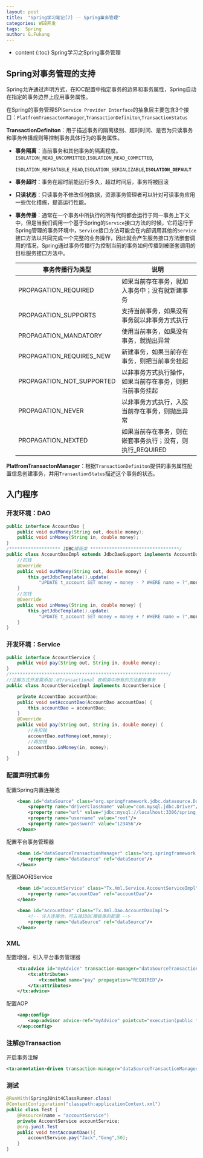 ```yaml
---
layout: post
title:  "Spring学习笔记[7] -- Spring事务管理"
categories: WEB开发
tags:  Spring
author: G.Fukang
---
```

* content
{:toc}
Spring学习之Spring事务管理

## Spring对事务管理的支持

Spring允许通过声明方式，在IOC配置中指定事务的边界和事务属性，Spring自动在指定的事务边界上应用事务属性。

在Spring的事务管理SPI`Service Provider Interface`的抽象层主要包含3个接口：`PlatfromTransactonManager`,`TransactionDefiniton`,`TransactionStatus`

**TransactionDefiniton**：用于描述事务的隔离级别、超时时间、是否为只读事务和事务传播规则等控制事务具体行为的事务属性。

- **事务隔离**：当前事务和其他事务的隔离程度。`ISOLATION_READ_UNCOMMITTED`,`ISOLATION_READ_COMMITTED`,

  `ISOLATION_REPEATABLE_READ`,`ISOLATION_SERIALIZABLE`,**`ISOLATION_DEFAULT`**

- **事务超时**：事务在超时前能运行多久，超过时间后，事务将被回滚

- **只读状态**：只读事务不修改任何数据，资源事务管理者可以针对可读事务应用一些优化措施，提高运行性能。

- **事务传播**：通常在一个事务中所执行的所有代码都会运行于同一事务上下文中，但是当我们调用一个基于Spring的`Service`接口方法的时候，它将运行于Spring管理的事务环境中，`Service`接口方法可能会在内部调用其他的`Service`接口方法以共同完成一个完整的业务操作，因此就会产生服务接口方法嵌套调用的情况，Spring通过事务传播行为控制当前的事务如何传播到被嵌套调用的目标服务接口方法中。

  | 事务传播行为类型          | 说明                                                      |
  | ------------------------- | --------------------------------------------------------- |
  | PROPAGATION_REQUIRED      | 如果当前存在事务，就加入事务中；没有就新建事务            |
  | PROPAGATION_SUPPORTS      | 支持当前事务，如果没有事务就以非事务方式执行              |
  | PROPAGATION_MANDATORY     | 使用当前事务，如果没有事务，就抛出异常                    |
  | PROPAGATION_REQUIRES_NEW  | 新建事务，如果当前存在事务，则把当前事务挂起              |
  | PROPAGATION_NOT_SUPPORTED | 以非事务方式执行操作，如果当前存在事务，则把当前事务挂起  |
  | PROPAGATION_NEVER         | 以非事务方式执行，入股当前存在事务，则抛出异常            |
  | PROPAGATION_NEXTED        | 如果当前存在事务，则在嵌套事务执行；没有，则执行_REQUIRED |

**PlatfromTransactonManager**：根据`TransactionDefiniton`提供的事务属性配置信息创建事务，并用`TransactionStatus`描述这个事务的状态。

## 入门程序

### 开发环境：DAO

```java
public interface AccountDao {
    public void outMoney(String out, double money);
    public void inMoney(String in, double money);
}
/******************* JDBC模板类 *********************************/
public class AccountDaoImpl extends JdbcDaoSupport implements AccountDao {
    //扣钱
    @Override
    public void outMoney(String out, double money) {
        this.getJdbcTemplate().update(
            "UPDATE t_account SET money = money - ? WHERE name = ?",money,out);
    }
    //加钱
    @Override
    public void inMoney(String in, double money) {
        this.getJdbcTemplate().update(
            "UPDATE t_account SET money = money + ? WHERE name = ?",money,in);
    }
}
```

### 开发环境：Service

```java
public interface AccountService {
    public void pay(String out, String in, double money);
}
/***********************************************************/
//注解方式开发需添加：@Transactional 表明类中所有的方法都有事务
public class AccountServiceImpl implements AccountService {

    private AccountDao accountDao;
    public void setAccountDao(AccountDao accountDao) {
        this.accountDao = accountDao;
    }
    @Override
    public void pay(String out, String in, double money) {
        //先扣钱
        accountDao.outMoney(out,money);
        //再加钱
        accountDao.inMoney(in, money);
    }
}
```

### 配置声明式事务

配置Spring内置连接池

```xml
    <bean id="dataSource" class="org.springframework.jdbc.datasource.DriverManagerDataSource">
        <property name="driverClassName" value="com.mysql.jdbc.Driver"/>
        <property name="url" value="jdbc:mysql://localhost:3306/spring_jdbc"/>
        <property name="username" value="root"/>
        <property name="password" value="123456"/>
    </bean>
```

配置平台事务管理器 

```xml
    <bean id="dataSourceTransactionManager" class="org.springframework.jdbc.datasource.DataSourceTransactionManager">
        <property name="dataSource" ref="dataSource"/>
    </bean>
```

配置DAO和Service

```xml
    <bean id="accountService" class="Tx.Xml.Service.AccountServiceImpl">
        <property name="accountDao" ref="accountDao"/>
    </bean>

    <bean id="accountDao" class="Tx.Xml.Dao.AccountDaoImpl">
        <!-- 注入连接池，可去掉JDBC模板类的配置 -->
        <property name="dataSource" ref="dataSource"/>
    </bean>
```

### XML

配置增强，引入平台事务管理器

```xml
    <tx:advice id="myAdvice" transaction-manager="dataSourceTransactionManager">
        <tx:attributes>
            <tx:method name="pay" propagation="REQUIRED"/>
        </tx:attributes>
    </tx:advice>
```

配置AOP

```xml
    <aop:config>
        <aop:advisor advice-ref="myAdvice" pointcut="execution(public * Tx.Xml.Service.AccountServiceImpl.pay(..))"/>
    </aop:config>
```

### 注解@Transaction

开启事务注解

```xml
<tx:annotation-driven transaction-manager="dataSourceTransactionManager"/>
```

### 测试

```java
@RunWith(SpringJUnit4ClassRunner.class)
@ContextConfiguration("classpath:applicationContext.xml")
public class Test {
    @Resource(name = "accountService")
    private AccountService accountService;
    @org.junit.Test
    public void testAccountDao(){
        accountService.pay("Jack","Gong",50);
    }
}
```






